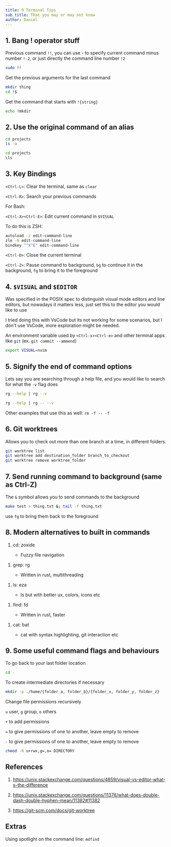 ```yaml
---
title: 9 Terminal Tips
sub_title: That you may or may not know
author: Daniel
---
```


## 1. Bang ! operator stuff

Previous command `!!`, you can use - to specify current command minus number `!-2`, or just directly the command line number `!2`

```bash
sudo !!
```

<!-- pause -->

Get the previous arguments for the last command

```bash
mkdir thing
cd !$
```

<!-- pause -->

Get the command that starts with `!{string}`

```bash
echo !mkdir
```

<!-- end_slide -->

## 2. Use the original command of an alias

```bash
cd projects
ls -a
```

<!-- pause -->

```bash
cd projects
\ls
```

<!-- end_slide -->

## 3. Key Bindings

`<Ctrl-L>`: Clear the terminal, same as `clear`

<!-- pause -->

`<Ctrl-R>`: Search your previous commands

<!-- pause -->

For Bash:

`<Ctrl-X><Ctrl-E>`: Edit current command in `$VISUAL`

To do this is ZSH:

```bash
autoload -z edit-command-line
zle -N edit-command-line
bindkey "^X^E" edit-command-line
```

<!-- pause -->

`<Ctrl-D>`: Close the current terminal

<!-- pause -->

`<Ctrl-Z>`: Pause command to background, `bg` to continue it in the background, `fg` to bring it to the foreground

<!-- end_slide -->

## 4. `$VISUAL` and `$EDITOR`

Was specified in the POSIX spec to distinguish visual mode editors and line editors, but nowadays it matters less, just set this to the editor you would like to use

I tried doing this with VsCode but its not working for some scenarios, but I don't use VsCode, more exploration might be needed.

An environment variable used by `<Ctrl-x><Ctrl-e>` and other terminal apps like `git` (ex. `git commit --ammend`)

```bash
export VISUAL=nvim
```

<!-- end_slide -->

## 5. Signify the end of command options

Lets say you are searching through a help file, and you would like to search for what the `-v` flag does

```bash
rg --help | rg --v
```

<!-- pause -->

```bash
rg --help | rg -- --v
```

<!-- pause -->

Other examples that use this as well: `rm -f -- -f`

<!-- end_slide -->

## 6. Git worktrees

Allows you to check out more than one branch at a time, in different folders.

```bash
git worktree list
git worktree add destination_folder branch_to_checkout
git worktree remove worktree_folder
```

<!-- end_slide -->

## 7. Send running command to background (same as Ctrl-Z)

The `&` symbol allows you to send commands to the background

```bash
make test > thing.txt &; tail -f thing.txt
```

use `fg` to bring them back to the foreground

<!-- end_slide -->

## 8. Modern alternatives to built in commands

1. cd: zoxide

   - Fuzzy file navigation

<!-- new_line -->

1. grep: rg

   - Written in rust, multithreading

<!-- new_line -->

1. ls: eza

   - ls but with better ux, colors, icons etc

<!-- new_line -->

1. find: fd

   - Written in rust, faster

<!-- new_line -->

1. cat: bat

   - cat with syntax highlighting, git interaction etc

<!-- new_line -->

<!-- end_slide -->

## 9. Some useful command flags and behaviours

To go back to your last folder location

```bash
cd -
```

<!-- pause -->

To create intermediate directories if necessary

```bash
mkdir -p ./home/{folder_a, folder_b}/{folder_x, folder_y, folder_z}
```

<!-- pause -->

Change file permissions recursively

`u` user, `g` group, `o` others

`+` to add permissions

`=` to give permissions of one to another, leave empty to remove

`-` to give permissions of one to another, leave empty to remove

```bash
chmod -R u+rwx,g=,o= DIRECTORY
```

<!-- end_slide -->

## References

1. <https://unix.stackexchange.com/questions/4859/visual-vs-editor-what-s-the-difference>

1. <https://unix.stackexchange.com/questions/11376/what-does-double-dash-double-hyphen-mean/11382#11382>

1. <https://git-scm.com/docs/git-worktree>

<!-- end_slide -->

## Extras

Using spotlight on the command line: `mdfind`
